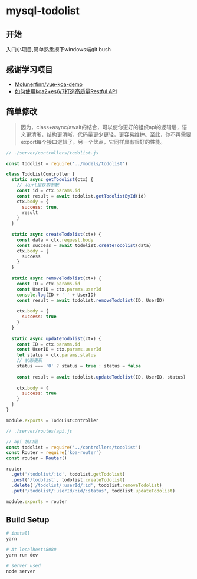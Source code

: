 # mysql-todolist
## 开始
入门小项目,简单熟悉摸下windows端git bush
## 感谢学习项目
* [Molunerfinn/vue-koa-demo](https://github.com/Molunerfinn/vue-koa-demo)
* [如何使用koa2+es6/7打造高质量Restful API](http://sinn.boyagirl.com/detail/58d9072cc1a5bd0001672cdc)
## 简单修改
> 因为，class+async/await的结合，可以使你更好的组织api的逻辑层，语义更清晰，结构更清晰，代码量更少更轻，更容易维护。至此，你不再需要export每个接口逻辑了。另一个优点，它同样具有很好的性能。
```javascript
// ./server/controllers/todolist.js

const todolist = require('../models/todolist')

class TodoListController {
  static async getTodolist(ctx) {
    // 从url里获取参数
    const id = ctx.params.id
    const result = await todolist.getTodolistById(id)
    ctx.body = {
      success: true,
      result
    }
  }
  
  static async createTodolist(ctx) {
    const data = ctx.request.body
    const success = await todolist.createTodolist(data)
    ctx.body = {
      success
    }
  }
  
  static async removeTodolist(ctx) {
    const ID = ctx.params.id
    const UserID = ctx.params.userId
    console.log(ID + ' ' + UserID)
    const result = await todolist.removeTodolist(ID, UserID)
  
    ctx.body = {
      success: true
    }
  }
  
  static async updateTodolist(ctx) {
    const ID = ctx.params.id
    const UserID = ctx.params.userId
    let status = ctx.params.status
    // 状态更新
    status === '0' ? status = true : status = false
  
    const result = await todolist.updateTodolist(ID, UserID, status)
  
    ctx.body = {
      success: true
    }
  }
}

module.exports = TodoListController
```
```javascript
// ./server/routes/api.js

// api 接口层
const todolist = require('../controllers/todolist')
const Router = require('koa-router')
const router = Router()

router
  .get('/todolist/:id', todolist.getTodolist)
  .post('/todolist', todolist.createTodolist)
  .delete('/todolist/:userId/:id', todolist.removeTodolist)
  .put('/todolist/:userId/:id/:status', todolist.updateTodolist)

module.exports = router
```
## Build Setup

``` bash
# install
yarn

# At localhost:8080
yarn run dev

# server used
node server
```
